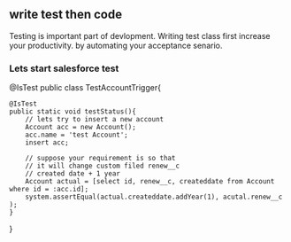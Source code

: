 ## write test then code
Testing is important part of devlopment.
Writing test class first increase your productivity.
by automating your acceptance senario.

### Lets start salesforce test

@IsTest
public class TestAccountTrigger{

    @IsTest
    public static void testStatus(){
        // lets try to insert a new account
        Account acc = new Account();
        acc.name = 'test Account';
        insert acc;

        // suppose your requirement is so that
        // it will change custom filed renew__c
        // created date + 1 year
        Account actual = [select id, renew__c, createddate from Account where id = :acc.id];
        system.assertEqual(actual.createddate.addYear(1), acutal.renew__c );
    }
}

